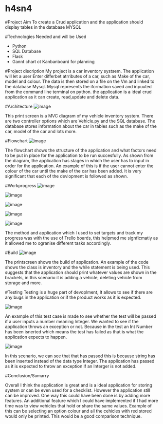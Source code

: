 # h4sn4
#Project Aim
To create a Crud application and the application should display tables in the database MYSQL

#Technologies Needed and will be Used
- Python
- SQL Database
- Flask
- Gannt chart ot Kanbanboard for planning


#Project discription
My project is a car inventory systsem. The application will let a user Enter differbet atrributes of a car, such as Make of the car, model and colour. The data is then stored on a file on the Vm and linked to the database Mysql. Mysql represents the iformation saved and inpuuted from the command line terminal on python. the application is a ideal crud application as it can create, read,update and delete data.

#Architecture
![image](https://user-images.githubusercontent.com/79214237/111628642-5ac5b180-87e8-11eb-9418-40c233f8ce52.png)

This print screen is a MVC diagram of my vehicle inventory system. There are two controller options which are Vehicle.py and the SQL database. The database stores information about the car in tables such as the make of the car, model of the car and lots more.

#Flowchart
![image](https://user-images.githubusercontent.com/79214237/111629137-dc1d4400-87e8-11eb-8a9b-23bba9eeeeb5.png)

The flowchart shows the structure of the application and what factors need to be put in place for the application to be run succesfully. As shown from the diagram, the application has stages in which the user has to input in order for the application. An example of this is if the user cannot enter the colour of the car until the make of the car has been added. It is very significant that each of the devlopment is followed as shown.

#Workprogress
![image](https://user-images.githubusercontent.com/79214237/111915192-eea7af80-8a6c-11eb-9380-14114e1ceb1b.png)

![image](https://user-images.githubusercontent.com/79214237/111915202-f6ffea80-8a6c-11eb-9ee6-f8c23e82673c.png)

![image](https://user-images.githubusercontent.com/79214237/111915208-febf8f00-8a6c-11eb-9d8e-9e1a5a98a5be.png)

![image](https://user-images.githubusercontent.com/79214237/111915221-067f3380-8a6d-11eb-92e5-a203ff18a462.png)

![image](https://user-images.githubusercontent.com/79214237/111915239-1434b900-8a6d-11eb-9822-7860df837462.png)

The method and application which I used to set targets and track my progress was with the use of Trello boards, this helpmed me signficmatly as it allowed me to ogranise different tasks accordingly.

#Build
![image](https://user-images.githubusercontent.com/79214237/111915315-80afb800-8a6d-11eb-85e0-aa37221eefc5.png)

The printscreen shows the build of application. An example of the code shows the class is inventory and the while statement is being used. This suggests that the application should print whatever values are shown in the brackets, in this scenario it is adding a vehicle, deleting vehicle from storage and more.

#Testing
Testing is a huge part of devoplment, It allows to see if there are any bugs in the application or if the product works as it is expected.

![image](https://user-images.githubusercontent.com/79214237/111915477-6cb88600-8a6e-11eb-95bc-2481cb10448e.png)

An example of this test case is made to see whether the test will be passed if a user inputs a number meaning Integer. We wanted to see if the application throws an exception or not. Because in the test an Int Number has been isnerted which means the test has failed as that is what the application expects to happen.

![image](https://user-images.githubusercontent.com/79214237/111915541-c3be5b00-8a6e-11eb-9774-8f667777e964.png)

In this scenario, we can see that that has passed this is because string has been inserted instead of the data type Integer. The application has passed as it is expected to throw an exception if an Interger is not added.

#Conclusion/Sumarry

Overall I think the application is great and is a ideal application for storing system or can be even used for a checklist. However the application still can be improved. One way this could have been done is by adding more features. An additional feature which I could have implemented if I had more time was to view vehicles that hold or share the same values. Example of this can be selecting an option colour and all the cehicles with red stored would only be printed. This would be a good comparison technique.



